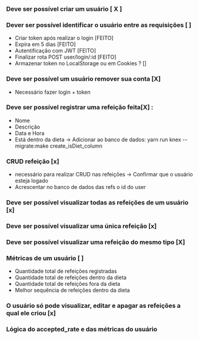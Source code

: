 ### Deve ser possível criar um usuário [ X ]

### Dever ser possível identificar o usuário entre as requisições [ ]

- Criar token após realizar o login [FEITO]
- Expira em 5 dias [FEITO]
- Autentificação com JWT [FEITO]
- Finalizar rota POST user/login/:id [FEITO]
- Armazenar token no LocalStorage ou em Cookies ? []

### Deve ser possível um usuário remover sua conta [X]

- Necessário fazer login + token

### Deve ser possível registrar uma refeição feita[X] :

- Nome
- Descrição
- Data e Hora
- Está dentro da dieta -> Adicionar ao banco de dados:
  yarn run knex -- migrate:make create_isDiet_column

### CRUD refeição [x]

- necessário para realizar CRUD nas refeições -> Confirmar que o usuário esteja logado
- Acrescentar no banco de dados das refs o id do user

### Deve ser possível visualizar todas as refeições de um usuário [x]

### Deve ser possível visualizar uma única refeição [x]

### Deve ser possível visualizar uma refeição do mesmo tipo [X]

### Métricas de um usuário [ ]

- Quantidade total de refeições registradas
- Quantidade total de refeições dentro da dieta
- Quantidade total de refeições fora da dieta
- Melhor sequência de refeições dentro da dieta

### O usuário só pode visualizar, editar e apagar as refeições a qual ele criou [x]

### Lógica do accepted_rate e das métricas do usuário
